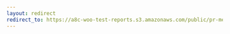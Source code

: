 ```yaml
---
layout: redirect
redirect_to: https://a8c-woo-test-reports.s3.amazonaws.com/public/pr-merge/38101/api/index.html
---
```

